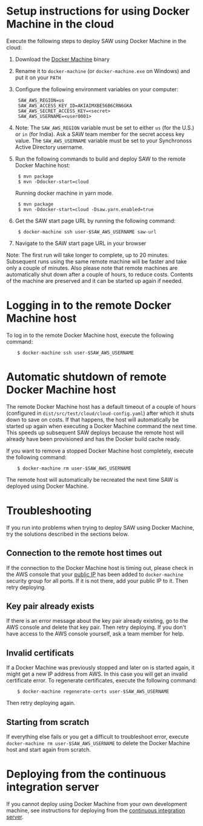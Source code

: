 # Setup instructions for using Docker Machine in the cloud

Execute the following steps to deploy SAW using Docker Machine in the
cloud:

1. Download the [Docker Machine] binary

2. Rename it to `docker-machine` (or `docker-machine.exe` on Windows)
   and put it on your `PATH`

3. Configure the following environment variables on your computer:

        SAW_AWS_REGION=us
        SAW_AWS_ACCESS_KEY_ID=AKIAIMXBE56B6CRN6GKA
        SAW_AWS_SECRET_ACCESS_KEY=<secret>
        SAW_AWS_USERNAME=<user0001>

4. Note: The `SAW_AWS_REGION` variable must be set to either `us` (for
   the U.S.)  or `in` (for India).  Ask a SAW team member for the
   secret access key value.  The `SAW_AWS_USERNAME` variable must be
   set to your Synchronoss Active Directory username.

5. Run the following commands to build and deploy SAW to the remote
   Docker Machine host:

        $ mvn package
        $ mvn -Ddocker-start=cloud
        
   Running docker machine in yarn mode.
   
        $ mvn package
        $ mvn -Ddocker-start=cloud -Dsaw.yarn.enabled=true

6. Get the SAW start page URL by running the following command:

        $ docker-machine ssh user-$SAW_AWS_USERNAME saw-url

7. Navigate to the SAW start page URL in your browser

Note: The first run will take longer to complete, up to 20 minutes.
Subsequent runs using the same remote machine will be faster and take
only a couple of minutes.  Also please note that remote machines are
automatically shut down after a couple of hours, to reduce costs.
Contents of the machine are preserved and it can be started up again
if needed.

[Docker Machine]: https://github.com/docker/machine/releases/

# Logging in to the remote Docker Machine host

To log in to the remote Docker Machine host, execute the following
command:

        $ docker-machine ssh user-$SAW_AWS_USERNAME

# Automatic shutdown of remote Docker Machine host

The remote Docker Machine host has a default timeout of a couple of
hours (configured in `dist/src/test/cloud/cloud-config.yaml`) after
which it shuts down to save on costs.  If that happens, the host will
automatically be started up again when executing a Docker Machine
command the next time.  This speeds up subsequent SAW deploys because
the remote host will already have been provisioned and has the Docker
build cache ready.

If you want to remove a stopped Docker Machine host completely,
execute the following command:

        $ docker-machine rm user-$SAW_AWS_USERNAME

The remote host will automatically be recreated the next time SAW is
deployed using Docker Machine.

# Troubleshooting

If you run into problems when trying to deploy SAW using Docker
Machine, try the solutions described in the sections below.

## Connection to the remote host times out

If the connection to the Docker Machine host is timing out, please
check in the AWS console that your [public IP] has been added to
`docker-machine` security group for all ports.  If it is not there,
add your public IP to it.  Then retry deploying.

[public IP]: http://ipecho.net/

## Key pair already exists

If there is an error message about the key pair already existing, go
to the AWS console and delete that key pair.  Then retry deploying.
If you don't have access to the AWS console yourself, ask a team
member for help.

## Invalid certificats

If a Docker Machine was previously stopped and later on is started
again, it might get a new IP address from AWS.  In this case you will
get an invalid certificate error.  To regenerate certificates, execute
the following command:

        $ docker-machine regenerate-certs user-$SAW_AWS_USERNAME

Then retry deploying again.

## Starting from scratch

If everything else fails or you get a difficult to troubleshoot error,
execute `docker-machine rm user-$SAW_AWS_USERNAME` to delete the
Docker Machine host and start again from scratch.

# Deploying from the continuous integration server

If you cannot deploy using Docker Machine from your own development
machine, see instructions for deploying from the [continuous
integration server].

[continuous integration server]: development-cloud-ci.md

